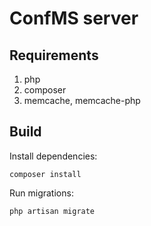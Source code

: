 # ConfMS server 
## Requirements
1. php
2. composer
3. memcache, memcache-php 
## Build
Install dependencies:
```
composer install
```

Run migrations:
```
php artisan migrate
```
